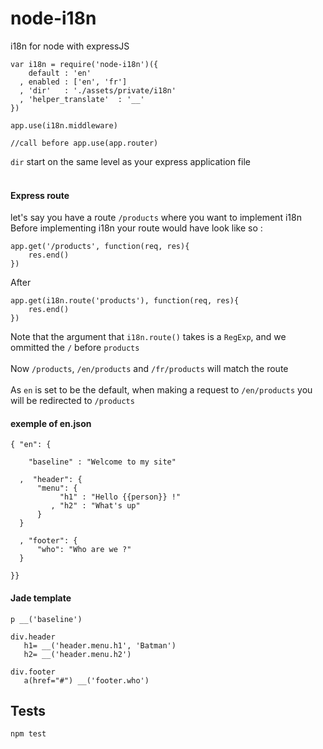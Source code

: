 node-i18n
=========

i18n for node with expressJS

```
var i18n = require('node-i18n')({
    default : 'en'
  , enabled : ['en', 'fr']
  ,	'dir'   : './assets/private/i18n'
  ,	'helper_translate'	: '__'
})

app.use(i18n.middleware)

//call before app.use(app.router)

```

`dir` start on the same level as your express application file  
<br/>

#### Express route

let's say you have a route `/products` where you want to implement i18n  
Before implementing i18n your route would have look like so :

```
app.get('/products', function(req, res){
	res.end()
})
```
After

```
app.get(i18n.route('products'), function(req, res){
	res.end()
})
```
Note that the argument that `i18n.route()` takes is a `RegExp`, and we ommitted the `/` before `products`  
<br/>
Now `/products`, `/en/products` and `/fr/products` will match the route  
<br/>
As `en` is set to be the default, when making a request to `/en/products` you will be redirected to `/products`

#### exemple of en.json

```
{ "en": {

    "baseline" : "Welcome to my site"

  ,  "header": {
      "menu": {
	       "h1" : "Hello {{person}} !"
		 , "h2" : "What's up"
	  }
  }
  
  , "footer": {
      "who": "Who are we ?"
  }
  
}}
```

#### Jade template

```
p __('baseline')

div.header
   h1= __('header.menu.h1', 'Batman')
   h2= __('header.menu.h2')
   
div.footer
   a(href="#") __('footer.who')

```


## Tests


`npm test`